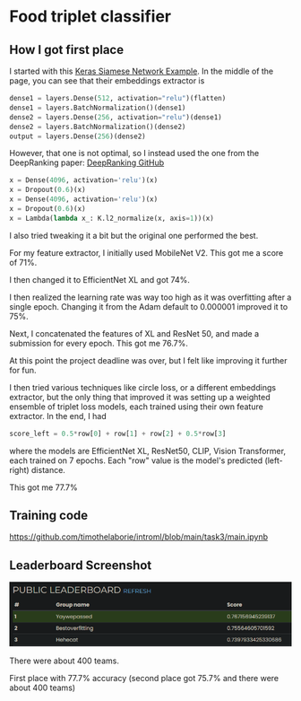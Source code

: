 # Food triplet classifier

## How I got first place

I started with this [Keras Siamese Network Example](https://keras.io/examples/vision/siamese_network/). In the middle of the page, you can see that their embeddings extractor is 

```python
dense1 = layers.Dense(512, activation="relu")(flatten)
dense1 = layers.BatchNormalization()(dense1)
dense2 = layers.Dense(256, activation="relu")(dense1)
dense2 = layers.BatchNormalization()(dense2)
output = layers.Dense(256)(dense2)
```

However, that one is not optimal, so I instead used the one from the DeepRanking paper: [DeepRanking GitHub](https://github.com/akarshzingade/image-similarity-deep-ranking/blob/master/deepRanking.py)

```python
x = Dense(4096, activation='relu')(x)
x = Dropout(0.6)(x)
x = Dense(4096, activation='relu')(x)
x = Dropout(0.6)(x)
x = Lambda(lambda x_: K.l2_normalize(x, axis=1))(x)
```

I also tried tweaking it a bit but the original one performed the best.

For my feature extractor, I initially used MobileNet V2. This got me a score of 71%.

I then changed it to EfficientNet XL and got 74%.

I then realized the learning rate was way too high as it was overfitting after a single epoch. Changing it from the Adam default to 0.000001 improved it to 75%.

Next, I concatenated the features of XL and ResNet 50, and made a submission for every epoch. This got me 76.7%.

At this point the project deadline was over, but I felt like improving it further for fun.

I then tried various techniques like circle loss, or a different embeddings extractor, but the only thing that improved it was setting up a weighted ensemble of triplet loss models, each trained using their own feature extractor. In the end, I had 

```python
score_left = 0.5*row[0] + row[1] + row[2] + 0.5*row[3]
```

where the models are EfficientNet XL, ResNet50, CLIP, Vision Transformer, each trained on 7 epochs. Each "row" value is the model's predicted (left-right) distance.

This got me 77.7%

## Training code

https://github.com/timothelaborie/introml/blob/main/task3/main.ipynb

## Leaderboard Screenshot

![leaderboard](https://github.com/timothelaborie/introml/blob/main/task3/iml%20task%203.png)

There were about 400 teams.

First place with 77.7% accuracy (second place got 75.7% and there were about 400 teams)
